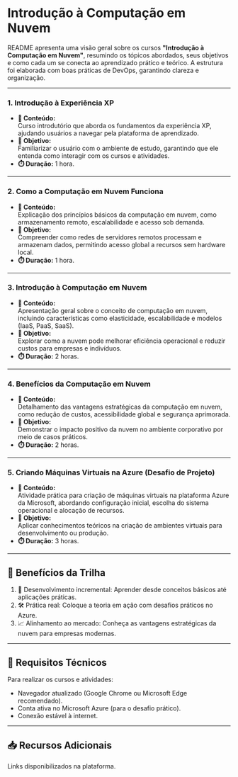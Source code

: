 # **Introdução à Computação em Nuvem**  
README apresenta uma visão geral sobre os cursos **"Introdução à Computação em Nuvem"**, resumindo os tópicos abordados, seus objetivos e como cada um se conecta ao aprendizado prático e teórico. 
A estrutura foi elaborada com boas práticas de DevOps, garantindo clareza e organização.

---

### **1. Introdução à Experiência XP**
- **📝 Conteúdo:**  
  Curso introdutório que aborda os fundamentos da experiência XP, ajudando usuários a navegar pela plataforma de aprendizado.  
- **🎯 Objetivo:**  
  Familiarizar o usuário com o ambiente de estudo, garantindo que ele entenda como interagir com os cursos e atividades.  
- **⏱️ Duração:** 1 hora.  

---

### **2. Como a Computação em Nuvem Funciona**
- **📝 Conteúdo:**  
  Explicação dos princípios básicos da computação em nuvem, como armazenamento remoto, escalabilidade e acesso sob demanda.  
- **🎯 Objetivo:**  
  Compreender como redes de servidores remotos processam e armazenam dados, permitindo acesso global a recursos sem hardware local.  
- **⏱️ Duração:** 1 hora.  

---

### **3. Introdução à Computação em Nuvem**
- **📝 Conteúdo:**  
  Apresentação geral sobre o conceito de computação em nuvem, incluindo características como elasticidade, escalabilidade e modelos (IaaS, PaaS, SaaS).  
- **🎯 Objetivo:**  
  Explorar como a nuvem pode melhorar eficiência operacional e reduzir custos para empresas e indivíduos.  
- **⏱️ Duração:** 2 horas.  

---

### **4. Benefícios da Computação em Nuvem**
- **📝 Conteúdo:**  
  Detalhamento das vantagens estratégicas da computação em nuvem, como redução de custos, acessibilidade global e segurança aprimorada.  
- **🎯 Objetivo:**  
  Demonstrar o impacto positivo da nuvem no ambiente corporativo por meio de casos práticos.  
- **⏱️ Duração:** 2 horas.  

---

### **5. Criando Máquinas Virtuais na Azure (Desafio de Projeto)**
- **📝 Conteúdo:**  
  Atividade prática para criação de máquinas virtuais na plataforma Azure da Microsoft, abordando configuração inicial, escolha do sistema operacional e alocação de recursos.  
- **🎯 Objetivo:**  
  Aplicar conhecimentos teóricos na criação de ambientes virtuais para desenvolvimento ou produção.  
- **⏱️ Duração:** 3 horas.  

---

## **🌟 Benefícios da Trilha**
1. 🚀 Desenvolvimento incremental: Aprender desde conceitos básicos até aplicações práticas.
2. 🛠️ Prática real: Coloque a teoria em ação com desafios práticos no Azure.
3. 📈 Alinhamento ao mercado: Conheça as vantagens estratégicas da nuvem para empresas modernas.

---

## **🔧 Requisitos Técnicos**
Para realizar os cursos e atividades: 
- Navegador atualizado (Google Chrome ou Microsoft Edge recomendado). 
- Conta ativa no Microsoft Azure (para o desafio prático). 
- Conexão estável à internet.

---

## **📥 Recursos Adicionais**
Links disponibilizados na plataforma.
